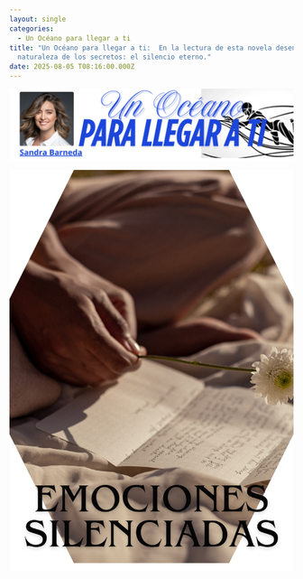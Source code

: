 ```yaml
---
layout: single
categories:
  - Un Océano para llegar a ti
title: "Un Océano para llegar a ti:  En la lectura de esta novela desentraña la
  naturaleza de los secretos: el silencio eterno."
date: 2025-08-05 T08:16:00.000Z
---
```

![](/assets/img/banner-un-oceano-para-llegar-a-ti.png)

![](/assets/img/emociones-silenciadas.png)
